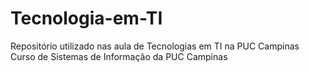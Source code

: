 # Tecnologia-em-TI
Repositório utilizado nas aula de Tecnologias em TI na PUC Campinas 
Curso de Sistemas de Informação da PUC Campinas

